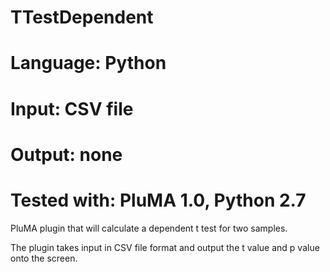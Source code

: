 # TTestDependent
# Language: Python
# Input: CSV file
# Output: none
# Tested with: PluMA 1.0, Python 2.7
PluMA plugin that will calculate a dependent t test for two samples.  

The plugin takes input in CSV file format and output the t value and p value onto the screen.
